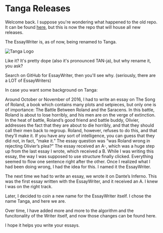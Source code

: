 # Tanga Releases

Welcome back. I suppose you're wondering what happened to the old repo. It can be found [here](https://github.com/LittlestCube/TheEssayWriter), but this is now the repo that will house all new releases.

The EssayWriter is, as of now, being renamed to Tanga.

![Tanga Logo](https://raw.githubusercontent.com/LittlestCube/Tanga-Releases/master/docs/full-logo.png "Tanga Logo")

Like it? It's pretty dope (also it's pronounced TAN-ja), but why rename it, you ask?

Search on GitHub for EssayWriter, then you'll see why. (seriously, there are a LOT of EssayWriters)

In case you want some background on Tanga:

Around October or November of 2016, I had to write an essay on The Song of Roland, a book which
contains many plots and setpieces, but only one is of importance: The Battle Between Roland and
the Saracens. In this battle, Roland is about to lose horribly, and his men are on the verge of
extinction. In the heat of battle, Roland’s good friend and battle buddy, Olivier, addresses the
fact that they are about to die horribly, and that they should call their men back to regroup. 
Roland, however, refuses to do this, and that they’ll make it. If you have any sort of 
intelligence, you can guess that they did not, in fact, “make it.” The essay question was “was
Roland wrong in rejecting Olivier’s plea?” The essay received an A-, which was a huge step up 
from the last essay I wrote, which received a B. While I was writing this essay, the way I was
supposed to use structure finally clicked. Everything seemed to flow one sentence right after 
the other. Once I realized what I had been doing wrong, I had the idea for this. I named it 
the EssayWriter.

The next time we had to write an essay, we wrote it on Dante’s Inferno. This was the first
essay written with the EssayWriter, and it received an A. I knew I was on the right track.

Later, I decided to coin a new name for the EssayWriter itself. I chose the name Tanga, and here
we are.

Over time, I have added more and more to the algorithm and the funcitonality of the Writer 
itself, and now those changes can be found here.

I hope it helps you write your essays.
